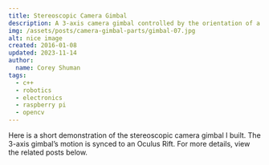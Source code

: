 ```yaml
---
title: Stereoscopic Camera Gimbal
description: A 3-axis camera gimbal controlled by the orientation of a VR headset.
img: /assets/posts/camera-gimbal-parts/gimbal-07.jpg
alt: nice image
created: 2016-01-08
updated: 2023-11-14
author:
  name: Corey Shuman
tags: 
  - c++
  - robotics
  - electronics
  - raspberry pi
  - opencv
---
```


Here is a short demonstration of the stereoscopic camera gimbal I built. The 3-axis gimbal’s motion is synced to an Oculus Rift. For more details, view the related posts below.

<youtube 
    src='https://www.youtube.com/embed/CPxq4g-SNAc?si=MywA-GjbnuZO8VZf' 
    title='A short video showing a metal camera gimbal mirroring the orientation of a VR headset as it is moved around'
    width='100%'>
</youtube>
